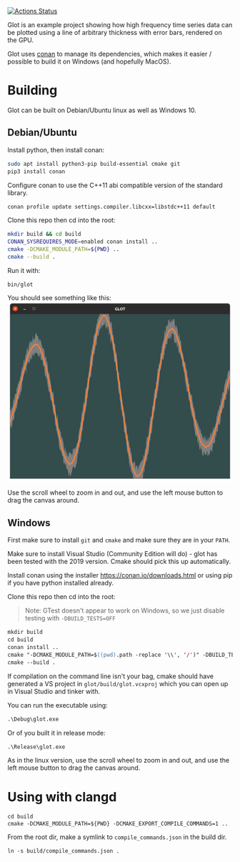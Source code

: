 [![Actions Status](https://github.com/stevegolton/glot/workflows/build_and_test/badge.svg?branch=master)](https://github.com/stevegolton/glot/actions)

Glot is an example project showing how high frequency time series data can be plotted using a line of arbitrary thickness with error bars, rendered on the GPU.

Glot uses [conan](http://conan.io/) to manage its dependencies, which makes it easier / possible to build it on Windows (and hopefully MacOS).

# Building
Glot can be built on Debian/Ubuntu linux as well as Windows 10.

## Debian/Ubuntu
Install python, then install conan:
```bash
sudo apt install python3-pip build-essential cmake git
pip3 install conan
```

Configure conan to use the C++11 abi compatible version of the standard library.
```bash
conan profile update settings.compiler.libcxx=libstdc++11 default
```

Clone this repo then cd into the root:
```bash
mkdir build && cd build
CONAN_SYSREQUIRES_MODE=enabled conan install ..
cmake -DCMAKE_MODULE_PATH=${PWD} ..
cmake --build .
```

Run it with:
```
bin/glot
```

You should see something like this:
![screenshot](screenshot.png)

Use the scroll wheel to zoom in and out, and use the left mouse button to drag the canvas around.

## Windows

First make sure to install `git` and `cmake` and make sure they are in your `PATH`.

Make sure to install Visual Studio (Community Edition will do) - glot has been tested with the 2019 version. Cmake should pick this up automatically.

Install conan using the installer https://conan.io/downloads.html or using pip if you have python installed already.

Clone this repo then cd into the root:
> Note: GTest doesn't appear to work on Windows, so we just disable testing with `-DBUILD_TESTS=OFF`
```ps
mkdir build
cd build
conan install ..
cmake "-DCMAKE_MODULE_PATH=$((pwd).path -replace '\\', '/')" -DBUILD_TESTS=OFF ..
cmake --build .
```

If compilation on the command line isn't your bag, cmake should have generated a VS project in `glot/build/glot.vcxproj` which you can open up in Visual Studio and tinker with.

You can run the executable using:
```ps
.\Debug\glot.exe
```

Or of you built it in release mode:
```ps
.\Release\glot.exe
```

As in the linux version, use the scroll wheel to zoom in and out, and use the left mouse button to drag the canvas around.

# Using with clangd
```
cd build
cmake -DCMAKE_MODULE_PATH=${PWD} -DCMAKE_EXPORT_COMPILE_COMMANDS=1 ..
```

From the root dir, make a symlink to `compile_commands.json` in the build dir.
```
ln -s build/compile_commands.json .
```

